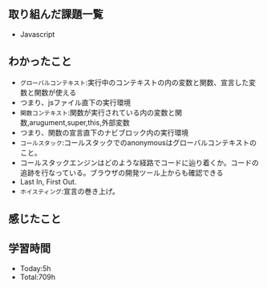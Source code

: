 
## 取り組んだ課題一覧
- Javascript 
## わかったこと
- `グローバルコンテキスト`:実行中のコンテキストの内の変数と関数、宣言した変数と関数が使える
- つまり、jsファイル直下の実行環境
- `関数コンテキスト`:関数が実行されている内の変数と関数,arugument,super,this,外部変数
- つまり、関数の宣言直下のナビブロック内の実行環境
- `コールスタック`:コールスタックでのanonymousはグローバルコンテキストのこと。
- コールスタックエンジンはどのような経路でコードに辿り着く か。コードの追跡を行なっている。ブラウザの開発ツール上からも確認できる
- Last In, First Out.
- `ホイスティング`:宣言の巻き上げ。
## 感じたこと

## 学習時間
- Today:5h
- Total:709h
